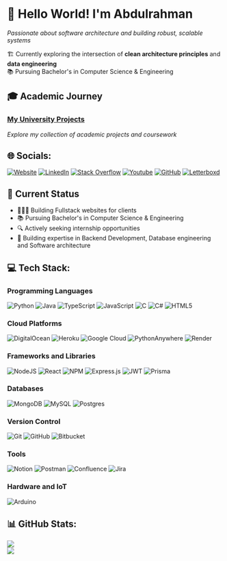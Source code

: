 # 👋 Hello World! I'm Abdulrahman

*Passionate about software architecture and building robust, scalable systems*

🏗️ Currently exploring the intersection of **clean architecture principles** and **data engineering**  
📚 Pursuing Bachelor's in Computer Science & Engineering

## 🎓 Academic Journey
### [My University Projects](https://github.com/orgs/Sherlemious-GUC-Projects/repositories)
*Explore my collection of academic projects and coursework*

## 🌐 Socials:
[![Website](https://img.shields.io/badge/Website-%23000000.svg?logo=google-chrome&logoColor=white)](https://www.sherlemious.com)
[![LinkedIn](https://img.shields.io/badge/LinkedIn-%230077B5.svg?logo=linkedin&logoColor=white)](https://linkedin.com/in/sherlemious) [![Stack Overflow](https://img.shields.io/badge/-Stackoverflow-FE7A16?logo=stack-overflow&logoColor=white)](https://stackoverflow.com/users/12285920/abdulrahman-mohammed) [![Youtube](https://img.shields.io/badge/YouTube-%23FF0000.svg?logo=YouTube&logoColor=white)](https://www.youtube.com/@techwithsherlemious1377) [![GitHub](https://img.shields.io/badge/GitHub-%23121011.svg?logo=github&logoColor=white)](https://github.com/sherlemious) [![Letterboxd](https://img.shields.io/badge/Letterboxd-%23000000.svg?logo=letterboxd&logoColor=white)](https://letterboxd.com/sherlemious)

## 🎯 Current Status

- 👨🏻‍💻 Building Fullstack websites for clients
- 📚 Pursuing Bachelor's in Computer Science & Engineering
- 🔍 Actively seeking internship opportunities
- 🌱 Building expertise in Backend Development, Database engineering and Software architecture

## 💻 Tech Stack:

### Programming Languages

![Python](https://img.shields.io/badge/python-3670A0?style=for-the-badge&logo=python&logoColor=ffdd54) ![Java](https://img.shields.io/badge/java-%23ED8B00.svg?style=for-the-badge&logo=openjdk&logoColor=white) ![TypeScript](https://img.shields.io/badge/typescript-%23007ACC.svg?style=for-the-badge&logo=typescript&logoColor=white) ![JavaScript](https://img.shields.io/badge/javascript-%23323330.svg?style=for-the-badge&logo=javascript&logoColor=%23F7DF1E) ![C](https://img.shields.io/badge/c-%2300599C.svg?style=for-the-badge&logo=c&logoColor=white) ![C#](https://img.shields.io/badge/c%23-%23239120.svg?style=for-the-badge&logo=csharp&logoColor=white) ![HTML5](https://img.shields.io/badge/html5-%23E34F26.svg?style=for-the-badge&logo=html5&logoColor=white)

### Cloud Platforms

![DigitalOcean](https://img.shields.io/badge/DigitalOcean-%230167ff.svg?style=for-the-badge&logo=digitalOcean&logoColor=white) ![Heroku](https://img.shields.io/badge/heroku-%23430098.svg?style=for-the-badge&logo=heroku&logoColor=white) ![Google Cloud](https://img.shields.io/badge/GoogleCloud-%234285F4.svg?style=for-the-badge&logo=google-cloud&logoColor=white) ![PythonAnywhere](https://img.shields.io/badge/pythonanywhere-%232F9FD7.svg?style=for-the-badge&logo=pythonanywhere&logoColor=151515) ![Render](https://img.shields.io/badge/Render-%46E3B7.svg?style=for-the-badge&logo=render&logoColor=white)

### Frameworks and Libraries

![NodeJS](https://img.shields.io/badge/node.js-6DA55F?style=for-the-badge&logo=node.js&logoColor=white) ![React](https://img.shields.io/badge/react-%2320232a.svg?style=for-the-badge&logo=react&logoColor=%2361DAFB) ![NPM](https://img.shields.io/badge/NPM-%23CB3837.svg?style=for-the-badge&logo=npm&logoColor=white) ![Express.js](https://img.shields.io/badge/express.js-%23404d59.svg?style=for-the-badge&logo=express&logoColor=%2361DAFB) ![JWT](https://img.shields.io/badge/JWT-black?style=for-the-badge&logo=JSON%20web%20tokens) ![Prisma](https://img.shields.io/badge/Prisma-3982CE?style=for-the-badge&logo=Prisma&logoColor=white)

### Databases

![MongoDB](https://img.shields.io/badge/MongoDB-%234ea94b.svg?style=for-the-badge&logo=mongodb&logoColor=white) ![MySQL](https://img.shields.io/badge/mysql-4479A1.svg?style=for-the-badge&logo=mysql&logoColor=white) ![Postgres](https://img.shields.io/badge/postgres-%23316192.svg?style=for-the-badge&logo=postgresql&logoColor=white)

### Version Control

![Git](https://img.shields.io/badge/git-%23F05033.svg?style=for-the-badge&logo=git&logoColor=white) ![GitHub](https://img.shields.io/badge/github-%23121011.svg?style=for-the-badge&logo=github&logoColor=white) ![Bitbucket](https://img.shields.io/badge/bitbucket-%230047B3.svg?style=for-the-badge&logo=bitbucket&logoColor=white)

### Tools

![Notion](https://img.shields.io/badge/Notion-%23000000.svg?style=for-the-badge&logo=notion&logoColor=white) ![Postman](https://img.shields.io/badge/Postman-FF6C37?style=for-the-badge&logo=postman&logoColor=white) ![Confluence](https://img.shields.io/badge/confluence-%23172BF4.svg?style=for-the-badge&logo=confluence&logoColor=white) ![Jira](https://img.shields.io/badge/jira-%230A0FFF.svg?style=for-the-badge&logo=jira&logoColor=white)

### Hardware and IoT

![Arduino](https://img.shields.io/badge/-Arduino-00979D?style=for-the-badge&logo=Arduino&logoColor=white)

## 📊 GitHub Stats:

![](https://github-readme-stats.vercel.app/api?username=sherlemious&theme=dark&hide_border=false&include_all_commits=true&count_private=true)<br/>
![](https://github-readme-streak-stats.herokuapp.com/?user=sherlemious&theme=dark&hide_border=false)<br/>

